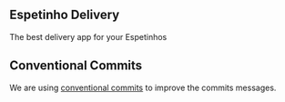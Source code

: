 ## Espetinho Delivery

The best delivery app for your Espetinhos

## Conventional Commits

We are using [conventional commits](https://www.conventionalcommits.org/en/v1.0.0/) to improve the commits messages.
